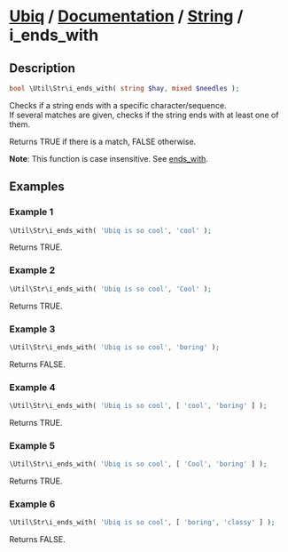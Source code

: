 [Ubiq](https://github.com/Pixel418/Ubiq#ubiq) / [Documentation](../index.md#documentation) / [String](../index.md#string) / i_ends_with
======


Description
-------- 

```php
bool \Util\Str\i_ends_with( string $hay, mixed $needles );
```

Checks if a string ends with a specific character/sequence. <br>
If several matches are given, checks if the string ends with at least one of them.

Returns TRUE if there is a match, FALSE otherwise.

**Note**: This function is case insensitive. See [ends_with](./ends_with.md).



Examples
--------

### Example 1

```php
\Util\Str\i_ends_with( 'Ubiq is so cool', 'cool' );
```
Returns TRUE.

### Example 2

```php
\Util\Str\i_ends_with( 'Ubiq is so cool', 'Cool' );
```
Returns TRUE.

### Example 3

```php
\Util\Str\i_ends_with( 'Ubiq is so cool', 'boring' );
```
Returns FALSE.

### Example 4

```php
\Util\Str\i_ends_with( 'Ubiq is so cool', [ 'cool', 'boring' ] );
```
Returns TRUE.

### Example 5

```php
\Util\Str\i_ends_with( 'Ubiq is so cool', [ 'Cool', 'boring' ] );
```
Returns TRUE.

### Example 6

```php
\Util\Str\i_ends_with( 'Ubiq is so cool', [ 'boring', 'classy' ] );
```
Returns FALSE.
